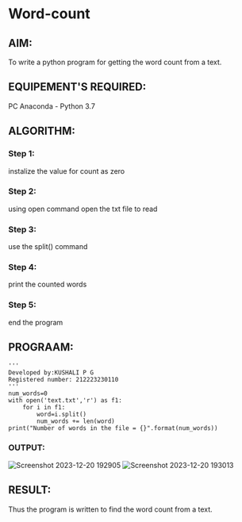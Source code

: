 # Word-count
## AIM:
To write a python program for getting the word count from a text.
## EQUIPEMENT'S REQUIRED: 
PC
Anaconda - Python 3.7
## ALGORITHM: 
### Step 1:
instalize the value for count as zero 
### Step 2: 
 using open command open the txt file to read
### Step 3: 
use the split() command
### Step 4:  
print the counted words
### Step 5: 
end the program


## PROGRAAM:
```
'''
Developed by:KUSHALI P G
Registered number: 212223230110
'''
num_words=0
with open('text.txt','r') as f1:
    for i in f1:
        word=i.split()
        num_words += len(word)
print("Number of words in the file = {}".format(num_words))
```


### OUTPUT:
![Screenshot 2023-12-20 192905](https://github.com/KUSHALI104/Word-count/assets/150231135/a1119e68-4720-498e-8d43-8369903a2b22)
![Screenshot 2023-12-20 193013](https://github.com/KUSHALI104/Word-count/assets/150231135/4964ff4a-de37-4e51-93ce-4cec929084e9)





## RESULT:
Thus the program is written to find the word count from a text.
